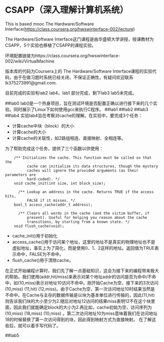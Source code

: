 # CSAPP（深入理解计算机系统）
This is based mooc The Hardware/Software Interface(https://class.coursera.org/hwswinterface-002/lecture)
<p>The Hardware/Software Interface这门课程是由华盛顿大学讲授，授课教材为CSAPP，5个实验也移植了CSAPP的课程实验。
  <p>环境配置链接为https://class.coursera.org/hwswinterface-002/wiki/VirtualMachine
  <p>版本库的代码为Coursera上的 The Hardware/Software  Interface课程的实验代码，由于在做习题时系统已经关闭，不保证正确性，有疑问欢迎联系lk375273991@gmail.com.
  
  <p>目前完成的实验有lab2 lab4，lab1 部分完成，剩下lab3 lab5未完成。

##lab0
lab0是一个热身项目，旨在测试环境是否配置正确以进行接下来的几个实验。同时展示了Linux下如何使用gcc来执行C程序。
##lab1
##lab2
##lab3
##lab4
实验lab4旨在考察对cache的理解。在实验中，要完成3个任务：
* 计算cache中块（block）的大小
* 计算cache的大小
* 计算cache的关联性，如2路组相连、直接映射、全相连等。

为了帮助完成这个任务，提供了三个函数以供使用：

        /** Initializes the cache. This function must be called so that the
              cache can initialize its data structures, though the mystery
              caches will ignore the provided arguments (as their parameters are
              hard-coded). */
        void cache_init(int size, int block_size);
          
          /** Lookup an address in the cache. Returns TRUE if the access hits,
              FALSE if it misses. */
        bool_t access_cache(addr_t address);
          
          /** Clears all words in the cache (and the victim buffer, if
              present). Useful for helping you reason about the cache
              transitions, by starting from a known state. */
        void flush_cache(void);
+ cache_init()用于初始化
+ access_cache()用于访问某个地址，这里的地址不是真实的物理地址也不是虚拟地址，事实上为了简化，而是使用0、1、2这样的地址。返回值为TRUE表示命中，FALSE为不命中。
+ flush_cache()用于清除cache。

在正式开始编程计算时，我们先了解一点基础知识，这会为接下来的编程带来极大的帮助。我们使用(addr,hit/miss)来表示对某个地址addr的访问是否为命中/不命中，如(10,miss)表示对地址10访问不命中。刚开始Cache为空，接下来的3次访问(10,miss) (11,hit) (12,miss)。由于Cache为空，第一次访问地址10时结果当然是不命中。在Cache与主存的数据传输是以块为基本单位进行传输的，因此(11,hit)则告诉我们块的大小至少为2.随后对地址12访问的结果miss表明12不在这个块里面，因此我们就能确定block的大小为2.再比如，cache初始为空，访问序列为(10,miss) (18,miss) (10,miss) 。第二次访问地址10为miss意味着我们在访问地址18的时候替换了第一次访问得到的块，因此得到映射方式为直接映射。
在了解这些后，就可以着手写代码了。

##lab5
